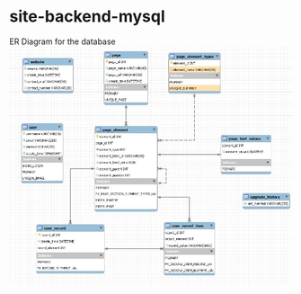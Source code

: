 # site-backend-mysql

ER Diagram for the database
![ER Diagram](https://github.com/jijojames18/site-backend-mysql/blob/master/er/ER_Main_DB_Screenshot.JPG?raw=true)
